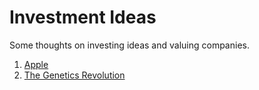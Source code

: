 # Investment Ideas

Some thoughts on investing ideas and valuing companies.

1. [Apple](./apple/apple.md)
2. [The Genetics Revolution](./genetics/genetics.md)
